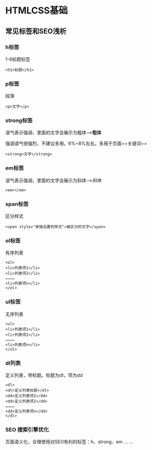 # HTMLCSS基础
## 常见标签和SEO浅析

### h标签
1-6标题标签

    <h1>标题</h1>

### p标签
段落

    <p>文字</p>
    
### strong标签
语气表示强调，里面的文字会展示为粗体—>**粗体**

强调语气很强烈，不建议多用。6%~8%左右。多用于页面==关键词==

    <strong>文字</strong>
    
### em标签
语气表示强调，里面的文字会展示为斜体—>*斜体*

    <em></em>
    
### span标签
区分样式

    <span style="单独设置的样式">被区分的文字</span>
    
### ol标签
有序列表

    <ol>
    <li>列表项1</li>
    <li>列表项2</li>
    …………
    <li>列表项n</li>
    </ol>
    
### ul标签
无序列表

    <ul>
    <li>列表项1</li>
    <li>列表项2</li>
    …………
    <li>列表项n</li>
    </ul>
    
### dl列表
定义列表，带标题。标题为dt，项为dd

    <dl>
    <dt>定义列表标题</dt>
    <dd>定义列表项1</dd>
    <dd>定义列表项2</dd>
    …………
    <dd>定义列表项n</dd>
    </dl>
    
### SEO 搜索引擎优化
页面语义化、合理使用对SEO有利的标签：h、strong、em … … 